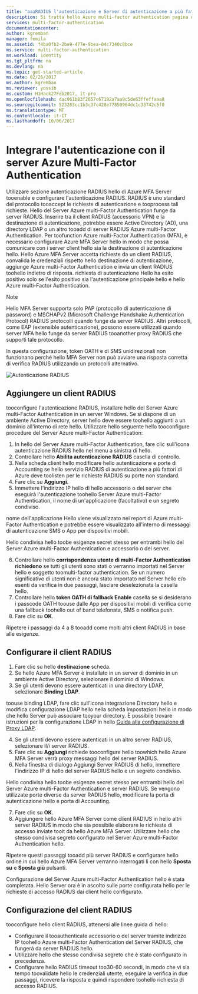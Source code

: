 ```yaml
---
title: "aaaRADIUS l'autenticazione e Server di autenticazione a più fattori di Azure | Documenti Microsoft"
description: Si tratta hello Azure multi-factor authentication pagina di supporto nella distribuzione dell'autenticazione RADIUS e Server Azure multi-Factor Authentication.
services: multi-factor-authentication
documentationcenter: 
author: kgremban
manager: femila
ms.assetid: f4ba0fb2-2be9-477e-9bea-04c7340c8bce
ms.service: multi-factor-authentication
ms.workload: identity
ms.tgt_pltfrm: na
ms.devlang: na
ms.topic: get-started-article
ms.date: 02/26/2017
ms.author: kgremban
ms.reviewer: yossib
ms.custom: H1Hack27Feb2017, it-pro
ms.openlocfilehash: dac061b83f2657c67192a7aa9c5de63ffeffaaa8
ms.sourcegitcommit: 523283cc1b3c37c428e77850964dc1c33742c5f0
ms.translationtype: MT
ms.contentlocale: it-IT
ms.lasthandoff: 10/06/2017
---
```

# <a name="integrate-radius-authentication-with-azure-multi-factor-authentication-server"></a>Integrare l'autenticazione con il server Azure Multi-Factor Authentication
Utilizzare sezione autenticazione RADIUS hello di Azure MFA Server tooenable e configurare l'autenticazione RADIUS. RADIUS è uno standard del protocollo tooaccept le richieste di autenticazione e tooprocess tali richieste. Hello del Server Azure multi-Factor Authentication funge da server RADIUS. Inserire tra il client RADIUS (accessorio VPN) e la destinazione di autenticazione, potrebbe essere Active Directory (AD), una directory LDAP o un altro tooadd di server RADIUS Azure multi-Factor Authentication. Per toofunction Azure multi-Factor Authentication (MFA), è necessario configurare Azure MFA Server hello in modo che possa comunicare con i server client hello sia la destinazione di autenticazione hello. Hello Azure MFA Server accetta richieste da un client RADIUS, convalida le credenziali rispetto hello destinazione di autenticazione, aggiunge Azure multi-Factor Authentication e invia un client RADIUS toohello indietro di risposta. richiesta di autenticazione Hello ha esito positivo solo se l'esito positivo sia l'autenticazione principale hello e hello Azure multi-Factor Authentication.

> [!NOTE]
> Hello MFA Server supporta solo PAP (protocollo di autenticazione di password) e MSCHAPv2 (Microsoft Challenge Handshake Authentication Protocol) RADIUS protocolli quando funge da server RADIUS.  Altri protocolli, come EAP (extensible autenticazione), possono essere utilizzati quando server MFA hello funge da server RADIUS tooanother proxy RADIUS che supporti tale protocollo.
>
> In questa configurazione, token OATH e di SMS unidirezionali non funzionano perché hello MFA Server non può avviare una risposta corretta di verifica RADIUS utilizzando un protocolli alternativo.

![Autenticazione RADIUS](./media/multi-factor-authentication-get-started-server-rdg/radius.png)

## <a name="add-a-radius-client"></a>Aggiungere un client RADIUS
tooconfigure l'autenticazione RADIUS, installare hello del Server Azure multi-Factor Authentication in un server Windows. Se si dispone di un ambiente Active Directory, server hello deve essere toohello aggiunti a un dominio all'interno di rete hello. Utilizzare hello seguente hello tooconfigure procedure del Server Azure multi-Factor Authentication:

1. In hello del Server Azure multi-Factor Authentication, fare clic sull'icona autenticazione RADIUS hello nel menu a sinistra di hello.
2. Controllare hello **Abilita autenticazione RADIUS** casella di controllo.
3. Nella scheda client hello modificare hello autenticazione e porte di Accounting se hello servizio RADIUS di autenticazione a più fattori di Azure deve toolisten per le richieste RADIUS su porte non standard.
4. Fare clic su **Aggiungi**.
5. Immettere l'indirizzo IP hello di hello accessorio o del server che eseguirà l'autenticazione toohello Server Azure multi-Factor Authentication, il nome di un'applicazione (facoltativo) e un segreto condiviso.

  nome dell'applicazione Hello viene visualizzato nei report di Azure multi-Factor Authentication e potrebbe essere visualizzato all'interno di messaggi di autenticazione SMS o App per dispositivi mobili.

  Hello condivisa hello toobe esigenze secret stesso per entrambi hello del Server Azure multi-Factor Authentication e accessorio o del server.

6. Controllare hello **corrispondenza utente di multi-Factor Authentication richiedono** se tutti gli utenti sono stati o verranno importati nel Server hello e soggetto toomulti-factor authentication. Se un numero significativo di utenti non è ancora stato importato nel Server hello e/o esenti da verifica in due passaggi, lasciare deselezionata la casella hello.
7. Controllare hello **token OATH di fallback Enable** casella se si desiderano i passcode OATH toouse dalle App per dispositivi mobili di verifica come una fallback toohello out of band telefonata, SMS o notifica push.
8. Fare clic su **OK**.

Ripetere i passaggi da 4 a 8 tooadd come molti altri client RADIUS in base alle esigenze.

## <a name="configure-your-radius-client"></a>Configurare il client RADIUS

1. Fare clic su hello **destinazione** scheda.
2. Se hello Azure MFA Server è installato in un server di dominio in un ambiente Active Directory, selezionare il dominio di Windows.
3. Se gli utenti devono essere autenticati in una directory LDAP, selezionare **Binding LDAP**.

  toouse binding LDAP, fare clic sull'icona integrazione Directory hello e modifica configurazione LDAP hello nella scheda Impostazioni hello in modo che hello Server può associare tooyour directory. È possibile trovare istruzioni per la configurazione LDAP in hello [Guida alla configurazione di Proxy LDAP](multi-factor-authentication-get-started-server-ldap.md).

4. Se gli utenti devono essere autenticati in un altro server RADIUS, selezionare il/i server RADIUS.
5. Fare clic su **Aggiungi** richiede tooconfigure hello toowhich hello Azure MFA Server verrà proxy messaggi hello del server RADIUS.
6. Nella finestra di dialogo Aggiungi Server RADIUS di hello, immettere l'indirizzo IP di hello del server RADIUS hello e un segreto condiviso.

  Hello condivisa hello toobe esigenze secret stesso per entrambi hello del Server Azure multi-Factor Authentication e server RADIUS. Se vengono utilizzate porte diverse da server RADIUS hello, modificare la porta di autenticazione hello e porta di Accounting.

7. Fare clic su **OK**.
8. Aggiungere hello Azure MFA Server come client RADIUS in hello altri server RADIUS in modo che sia possibile elaborare le richieste di accesso inviate tooit da hello Azure MFA Server. Utilizzare hello che stesso condivisa segreto configurato nel Server Azure multi-Factor Authentication hello.

Ripetere questi passaggi tooadd più server RADIUS e configurare hello ordine in cui hello Azure MFA Server verranno interrogati li con hello **Sposta su** e **Sposta giù** pulsanti.

Configurazione del Server Azure multi-Factor Authentication hello è stata completata. Hello Server ora è in ascolto sulle porte configurata hello per le richieste di accesso RADIUS dai client hello configurato.   

## <a name="radius-client-configuration"></a>Configurazione del client RADIUS
tooconfigure hello client RADIUS, attenersi alle linee guida di hello:

* Configurare il tooauthenticate accessorio o del server tramite indirizzo IP toohello Azure multi-Factor Authentication del Server RADIUS, che fungerà da server RADIUS hello.
* Utilizzare hello che stesso condivisa segreto che è stato configurato in precedenza.
* Configurare hello RADIUS timeout too30-60 secondi, in modo che vi sia tempo toovalidate hello le credenziali utente, eseguire la verifica in due passaggi, ricevere la risposta e quindi rispondere toohello richiesta di accesso RADIUS.
